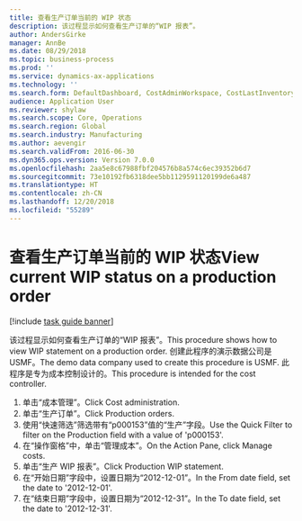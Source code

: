 ```yaml
---
title: 查看生产订单当前的 WIP 状态
description: 该过程显示如何查看生产订单的“WIP 报表”。
author: AndersGirke
manager: AnnBe
ms.date: 08/29/2018
ms.topic: business-process
ms.prod: ''
ms.service: dynamics-ax-applications
ms.technology: ''
ms.search.form: DefaultDashboard, CostAdminWorkspace, CostLastInventoryCloseCard, CostLastBackflushCostingCard, CostStatementCacheCard, CostReleasedProductsMissingCostingDataFormPart, CostCalculationPeriodTopVariancesChartFormPart, ProdTable, CostStatement
audience: Application User
ms.reviewer: shylaw
ms.search.scope: Core, Operations
ms.search.region: Global
ms.search.industry: Manufacturing
ms.author: aevengir
ms.search.validFrom: 2016-06-30
ms.dyn365.ops.version: Version 7.0.0
ms.openlocfilehash: 2aa5e8c67988fbf204576b8a574c6ec39352b6d7
ms.sourcegitcommit: 73e10192fb6318dee5bb1129591120199de6a487
ms.translationtype: HT
ms.contentlocale: zh-CN
ms.lasthandoff: 12/20/2018
ms.locfileid: "55289"
---
```

# <a name="view-current-wip-status-on-a-production-order"></a><span data-ttu-id="237fa-103">查看生产订单当前的 WIP 状态</span><span class="sxs-lookup"><span data-stu-id="237fa-103">View current WIP status on a production order</span></span>

[!include [task guide banner](../../includes/task-guide-banner.md)]

<span data-ttu-id="237fa-104">该过程显示如何查看生产订单的“WIP 报表”。</span><span class="sxs-lookup"><span data-stu-id="237fa-104">This procedure shows how to view WIP statement on a production order.</span></span> <span data-ttu-id="237fa-105">创建此程序的演示数据公司是 USMF。</span><span class="sxs-lookup"><span data-stu-id="237fa-105">The demo data company used to create this procedure is USMF.</span></span> <span data-ttu-id="237fa-106">此程序是专为成本控制设计的。</span><span class="sxs-lookup"><span data-stu-id="237fa-106">This procedure is intended for the cost controller.</span></span>

1. <span data-ttu-id="237fa-107">单击“成本管理”。</span><span class="sxs-lookup"><span data-stu-id="237fa-107">Click Cost administration.</span></span>
2. <span data-ttu-id="237fa-108">单击“生产订单”。</span><span class="sxs-lookup"><span data-stu-id="237fa-108">Click Production orders.</span></span>
3. <span data-ttu-id="237fa-109">使用“快速筛选”筛选带有“p000153”值的“生产”字段。</span><span class="sxs-lookup"><span data-stu-id="237fa-109">Use the Quick Filter to filter on the Production field with a value of 'p000153'.</span></span>
4. <span data-ttu-id="237fa-110">在“操作窗格”中，单击“管理成本”。</span><span class="sxs-lookup"><span data-stu-id="237fa-110">On the Action Pane, click Manage costs.</span></span>
5. <span data-ttu-id="237fa-111">单击“生产 WIP 报表”。</span><span class="sxs-lookup"><span data-stu-id="237fa-111">Click Production WIP statement.</span></span>
6. <span data-ttu-id="237fa-112">在“开始日期”字段中，设置日期为“2012-12-01”。</span><span class="sxs-lookup"><span data-stu-id="237fa-112">In the From date field, set the date to '2012-12-01'.</span></span>
7. <span data-ttu-id="237fa-113">在“结束日期”字段中，设置日期为“2012-12-31”。</span><span class="sxs-lookup"><span data-stu-id="237fa-113">In the To date field, set the date to '2012-12-31'.</span></span>

